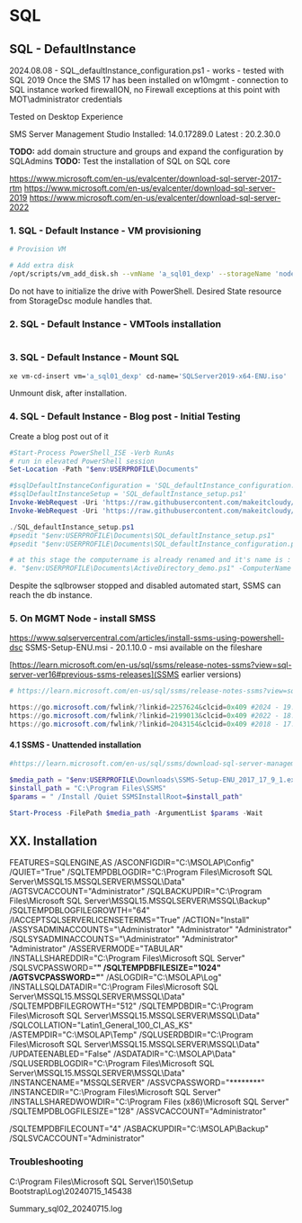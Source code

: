 # SQL

## SQL - DefaultInstance

2024.08.08 - SQL_defaultInstance_configuration.ps1 - works - tested with SQL 2019 
Once the SMS 17 has been installed on w10mgmt - connection to SQL instance worked
firewallON, no Firewall exceptions
at this point with MOT\administrator credentials

Tested on Desktop Experience

SMS Server Management Studio
Installed: 14.0.17289.0
Latest   : 20.2.30.0

**TODO:** add domain structure and groups and expand the configuration by SQLAdmins
**TODO:** Test the installation of SQL on SQL core

https://www.microsoft.com/en-us/evalcenter/download-sql-server-2017-rtm
https://www.microsoft.com/en-us/evalcenter/download-sql-server-2019
https://www.microsoft.com/en-us/evalcenter/download-sql-server-2022

### 1. SQL - Default Instance -  VM provisioning

```bash
# Provision VM

# Add extra disk
/opt/scripts/vm_add_disk.sh --vmName 'a_sql01_dexp' --storageName 'node4_hdd_sdc_lsi' --diskName 'a_sql01_dexp_SDrive' --deviceId 4 --diskGB 10  --description 'a_sql01_dexp_SdataDrive'
```

Do not have to initialize the drive with PowerShell. Desired State resource from StorageDsc module handles that.


### 2. SQL - Default Instance - VMTools installation

```

```

### 3. SQL - Default Instance - Mount SQL

```bash
xe vm-cd-insert vm='a_sql01_dexp' cd-name='SQLServer2019-x64-ENU.iso'
```

Unmount disk, after installation.

### 4. SQL - Default Instance - Blog post - Initial Testing

Create a blog post out of it

```powershell
#Start-Process PowerShell_ISE -Verb RunAs
# run in elevated PowerShell session
Set-Location -Path "$env:USERPROFILE\Documents"

#$sqlDefaultInstanceConfiguration = 'SQL_defaultInstance_configuration.ps1'
#$sqlDefaultInstanceSetup = 'SQL_defaultInstance_setup.ps1'
Invoke-WebRequest -Uri 'https://raw.githubusercontent.com/makeitcloudy/HomeLab/feature/007_DesiredStateConfiguration/009_SQL/SQL_defaultInstance_configuration.ps1' -OutFile "$env:USERPROFILE\Documents\SQL_defaultInstance_configuration.ps1" -Verbose
Invoke-WebRequest -Uri 'https://raw.githubusercontent.com/makeitcloudy/HomeLab/feature/007_DesiredStateConfiguration/009_SQL/SQL_defaultInstance_setup.ps1' -OutFile "$env:USERPROFILE\Documents\SQL_defaultInstance_setup.ps1" -Verbose

./SQL_defaultInstance_setup.ps1
#psedit "$env:USERPROFILE\Documents\SQL_defaultInstance_setup.ps1"
#psedit "$env:USERPROFILE\Documents\SQL_defaultInstance_configuration.ps1"

# at this stage the computername is already renamed and it's name is : dc01
#. "$env:USERPROFILE\Documents\ActiveDirectory_demo.ps1" -ComputerName $env:Computername
```

Despite the sqlbrowser stopped and disabled automated start, SSMS can reach the db instance.

### 5. On MGMT Node - install SMSS

https://www.sqlservercentral.com/articles/install-ssms-using-powershell-dsc
SSMS-Setup-ENU.msi - 20.1.10.0 - msi available on the fileshare

[https://learn.microsoft.com/en-us/sql/ssms/release-notes-ssms?view=sql-server-ver16#previous-ssms-releases](SSMS earlier versions)

```powershell
# https://learn.microsoft.com/en-us/sql/ssms/release-notes-ssms?view=sql-server-ver16#1653

https://go.microsoft.com/fwlink/?linkid=2257624&clcid=0x409 #2024 - 19.3
https://go.microsoft.com/fwlink/?linkid=2199013&clcid=0x409 #2022 - 18.12.1
https://go.microsoft.com/fwlink/?linkid=2043154&clcid=0x409 #2018 - 17.9.1
```

#### 4.1 SSMS - Unattended installation

```powershell
#https://learn.microsoft.com/en-us/sql/ssms/download-sql-server-management-studio-ssms?view=sql-server-ver16#unattended-install

$media_path = "$env:USERPROFILE\Downloads\SSMS-Setup-ENU_2017_17_9_1.exe"
$install_path = "C:\Program Files\SSMS"
$params = " /Install /Quiet SSMSInstallRoot=$install_path"

Start-Process -FilePath $media_path -ArgumentList $params -Wait
```




## XX. Installation

FEATURES=SQLENGINE,AS /ASCONFIGDIR="C:\MSOLAP\Config" /QUIET="True" 
/SQLTEMPDBLOGDIR="C:\Program Files\Microsoft SQL Server\MSSQL15.MSSQLSERVER\MSSQL\Data" 
/AGTSVCACCOUNT="Administrator" 
/SQLBACKUPDIR="C:\Program Files\Microsoft SQL Server\MSSQL15.MSSQLSERVER\MSSQL\Backup" 
/SQLTEMPDBLOGFILEGROWTH="64" 
/IACCEPTSQLSERVERLICENSETERMS="True" 
/ACTION="Install" 
/ASSYSADMINACCOUNTS="\Administrator" "Administrator" "Administrator" 
/SQLSYSADMINACCOUNTS="\Administrator" "Administrator" "Administrator" 
/ASSERVERMODE="TABULAR" 
/INSTALLSHAREDDIR="C:\Program Files\Microsoft SQL Server" 
/SQLSVCPASSWORD="********" 
/SQLTEMPDBFILESIZE="1024" 
/AGTSVCPASSWORD="********" 
/ASLOGDIR="C:\MSOLAP\Log" 
/INSTALLSQLDATADIR="C:\Program Files\Microsoft SQL Server\MSSQL15.MSSQLSERVER\MSSQL\Data" 
/SQLTEMPDBFILEGROWTH="512" 
/SQLTEMPDBDIR="C:\Program Files\Microsoft SQL Server\MSSQL15.MSSQLSERVER\MSSQL\Data" 
/SQLCOLLATION="Latin1_General_100_CI_AS_KS" 
/ASTEMPDIR="C:\MSOLAP\Temp" 
/SQLUSERDBDIR="C:\Program Files\Microsoft SQL Server\MSSQL15.MSSQLSERVER\MSSQL\Data" 
/UPDATEENABLED="False" 
/ASDATADIR="C:\MSOLAP\Data" 
/SQLUSERDBLOGDIR="C:\Program Files\Microsoft SQL Server\MSSQL15.MSSQLSERVER\MSSQL\Data" 
/INSTANCENAME="MSSQLSERVER" 
/ASSVCPASSWORD="********" 
/INSTANCEDIR="C:\Program Files\Microsoft SQL Server" 
/INSTALLSHAREDWOWDIR="C:\Program Files (x86)\Microsoft SQL Server" 
/SQLTEMPDBLOGFILESIZE="128" 
/ASSVCACCOUNT="Administrator" 

/SQLTEMPDBFILECOUNT="4" 
/ASBACKUPDIR="C:\MSOLAP\Backup" 
/SQLSVCACCOUNT="Administrator"


### Troubleshooting 

C:\Program Files\Microsoft SQL Server\150\Setup Bootstrap\Log\20240715_145438

Summary_sql02_20240715.log